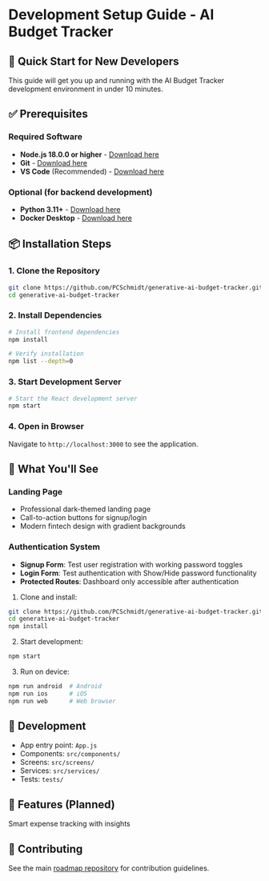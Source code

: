 # Development Setup Guide - AI Budget Tracker

## 🚀 Quick Start for New Developers

This guide will get you up and running with the AI Budget Tracker development environment in under 10 minutes.

## ✅ Prerequisites

### Required Software
- **Node.js 18.0.0 or higher** - [Download here](https://nodejs.org/)
- **Git** - [Download here](https://git-scm.com/)
- **VS Code** (Recommended) - [Download here](https://code.visualstudio.com/)

### Optional (for backend development)
- **Python 3.11+** - [Download here](https://www.python.org/)
- **Docker Desktop** - [Download here](https://www.docker.com/products/docker-desktop/)

## 📦 Installation Steps

### 1. Clone the Repository
```bash
git clone https://github.com/PCSchmidt/generative-ai-budget-tracker.git
cd generative-ai-budget-tracker
```

### 2. Install Dependencies
```bash
# Install frontend dependencies
npm install

# Verify installation
npm list --depth=0
```

### 3. Start Development Server
```bash
# Start the React development server
npm start
```

### 4. Open in Browser
Navigate to `http://localhost:3000` to see the application.

## 🎯 What You'll See

### Landing Page
- Professional dark-themed landing page
- Call-to-action buttons for signup/login
- Modern fintech design with gradient backgrounds

### Authentication System
- **Signup Form**: Test user registration with working password toggles
- **Login Form**: Test authentication with Show/Hide password functionality
- **Protected Routes**: Dashboard only accessible after authentication

1. Clone and install:
```bash
git clone https://github.com/PCSchmidt/generative-ai-budget-tracker.git
cd generative-ai-budget-tracker
npm install
```

2. Start development:
```bash
npm start
```

3. Run on device:
```bash
npm run android  # Android
npm run ios      # iOS
npm run web      # Web browser
```

## 🔧 Development

- App entry point: `App.js`
- Components: `src/components/`
- Screens: `src/screens/`
- Services: `src/services/`
- Tests: `tests/`

## 📱 Features (Planned)

Smart expense tracking with insights

## 🤝 Contributing

See the main [roadmap repository](https://github.com/PCSchmidt/roadmap_build_generative_ai) for contribution guidelines.
